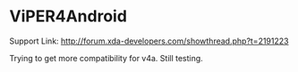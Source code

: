 # ViPER4Android
Support Link: http://forum.xda-developers.com/showthread.php?t=2191223

Trying to get more compatibility for v4a. Still testing.
